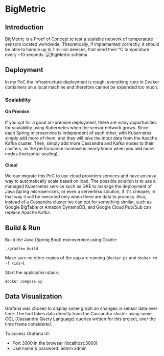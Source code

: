# BigMetric

## Introduction
BigMetric is a Proof of Concept to test a scalable network of temperature sensors located worldwide.
Theoretically, if implemented correctly, it should be able to handle up to 1 million devices,
that send their °C temperature every ~10 seconds.
![BigMetric schema](/../images/bigmetric-schema.png?raw=true "BigMetric schema")

## Deployment
In my PoC the infrastructure deployment is rough, everything runs in Docker containers on a local
machine and therefore cannot be expanded too much.

### Scalability
#### On Premise
If you opt for a good on-premise deployment, there are many opportunities for scalability using
Kubernetes when the sensor network grows.
Since each Spring microservice is independent of each other, with Kubernetes simply add more
of them, and they will take the input data from the Apache Kafka cluster.
Then, simply add more Cassandra and Kafka nodes to their clusters, as the performance increase
is nearly linear when you add more nodes (horizontal scaling).

#### Cloud
We can migrate this PoC to use cloud providers services and have an easy way to automatically scale
based on load.
The possible solution is to use a managed Kubernetes service such as GKE to manage the deployment of Java
Spring microservices, or even a serverless solution, if it's cheaper, in that way it will be executed only
when there are data to process.
Also, instead of a Cassandra cluster we can opt for something similar, such as Google BigTable
or Amazon DynamoDB, and Google Cloud Pub/Sub can replace Apache Kafka.

## Build & Run
Build the Java (Spring Boot) microservice using Gradle:
```
./gradlew build
```

Make sure no other copies of the app are running (`docker ps` and `docker rm -f <ids>`).

Start the application stack:
```
docker compose up
```

## Data Visualization
Grafana was chosen to display some graph on changes in sensor data over time.
The tool takes data directly from the Cassandra cluster using some CQL (Cassandra Query Language)
queries written for this project, over the time frame considered.

To access Grafana UI:
- Port 3000 in the browser (localhost:3000)
- Username & password: admin admin
